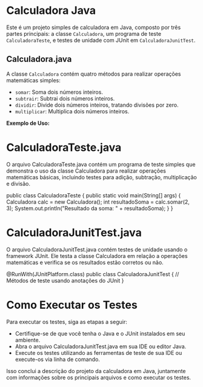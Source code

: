 # Calculadora Java

Este é um projeto simples de calculadora em Java, composto por três partes principais: a classe `Calculadora`, um programa de teste `CalculadoraTeste`, e testes de unidade com JUnit em `CalculadoraJunitTest`.

## Calculadora.java

A classe `Calculadora` contém quatro métodos para realizar operações matemáticas simples:
- `somar`: Soma dois números inteiros.
- `subtrair`: Subtrai dois números inteiros.
- `dividir`: Divide dois números inteiros, tratando divisões por zero.
- `multiplicar`: Multiplica dois números inteiros.

**Exemplo de Uso:**

# CalculadoraTeste.java

O arquivo CalculadoraTeste.java contém um programa de teste simples que demonstra o uso da classe Calculadora para realizar operações matemáticas básicas, incluindo testes para adição, subtração, multiplicação e divisão.

public class CalculadoraTeste {
    public static void main(String[] args) {
        Calculadora calc = new Calculadora();
        int resultadoSoma = calc.somar(2, 3);
        System.out.println("Resultado da soma: " + resultadoSoma);
    }
}

# CalculadoraJunitTest.java

O arquivo CalculadoraJunitTest.java contém testes de unidade usando o framework JUnit. Ele testa a classe Calculadora em relação a operações matemáticas e verifica se os resultados estão corretos ou não.

@RunWith(JUnitPlatform.class)
public class CalculadoraJunitTest {
    // Métodos de teste usando anotações do JUnit
}

# Como Executar os Testes

Para executar os testes, siga as etapas a seguir:

- Certifique-se de que você tenha o Java e o JUnit instalados em seu ambiente.
- Abra o arquivo CalculadoraJunitTest.java em sua IDE ou editor Java.
- Execute os testes utilizando as ferramentas de teste de sua IDE ou execute-os via linha de comando.

Isso conclui a descrição do projeto da calculadora em Java, juntamente com informações sobre os principais arquivos e como executar os testes.


